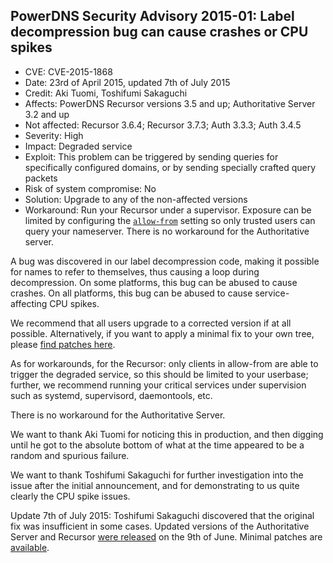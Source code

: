 ## PowerDNS Security Advisory 2015-01: Label decompression bug can cause crashes or CPU spikes

* CVE: CVE-2015-1868
* Date: 23rd of April 2015, updated 7th of July 2015
* Credit: Aki Tuomi, Toshifumi Sakaguchi
* Affects: PowerDNS Recursor versions 3.5 and up; Authoritative Server 3.2 and up
* Not affected: Recursor 3.6.4; Recursor 3.7.3; Auth 3.3.3; Auth 3.4.5
* Severity: High
* Impact: Degraded service
* Exploit: This problem can be triggered by sending queries for specifically configured domains, or by sending specially crafted query packets
* Risk of system compromise: No
* Solution: Upgrade to any of the non-affected versions
* Workaround: Run your Recursor under a supervisor. Exposure can be limited by
  configuring the [`allow-from`](../recursor/settings.md#allow-from) setting so
  only trusted users can query your nameserver. There is no workaround for the
  Authoritative server.

A bug was discovered in our label decompression code, making it possible for
names to refer to themselves, thus causing a loop during decompression. On
some platforms, this bug can be abused to cause crashes. On all platforms,
this bug can be abused to cause service-affecting CPU spikes.

We recommend that all users upgrade to a corrected version if at all possible.
Alternatively, if you want to apply a minimal fix to your own tree, please
[find patches here](https://downloads.powerdns.com/patches/2015-01/).

As for workarounds, for the Recursor: only clients in allow-from are able to
trigger the degraded service, so this should be limited to your userbase;
further, we recommend running your critical services under supervision such
as systemd, supervisord, daemontools, etc.

There is no workaround for the Authoritative Server.

We want to thank Aki Tuomi for noticing this in production, and then digging
until he got to the absolute bottom of what at the time appeared to be a
random and spurious failure.

We want to thank Toshifumi Sakaguchi for further investigation into the issue
after the initial announcement, and for demonstrating to us quite clearly the
CPU spike issues.

Update 7th of July 2015: Toshifumi Sakaguchi discovered that the original fix
was insufficient in some cases. Updated versions of the Authoritative Server and
Recursor [were released](../changelog.md#powerdns-recursor-364) on the 9th of June.
Minimal patches are [available](http://downloads.powerdns.com/patches/2015-01/).
